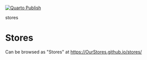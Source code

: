 [![Quarto Publish](https://github.com/OurStores/stores/actions/workflows/publish.yml/badge.svg)](https://github.com/OurStores/stores/actions/workflows/publish.yml)

stores
# Stores

Can be browsed as "Stores" at https://OurStores.github.io/stores/
